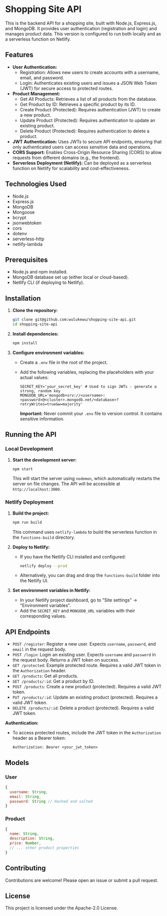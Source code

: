 # Shopping Site API

This is the backend API for a shopping site, built with Node.js, Express.js, and MongoDB. It provides user authentication (registration and login) and manages product data.  This version is configured to run both locally and as a serverless function on Netlify.

## Features

*   **User Authentication:**
    *   Registration: Allows new users to create accounts with a username, email, and password.
    *   Login: Authenticates existing users and issues a JSON Web Token (JWT) for secure access to protected routes.
*   **Product Management:**
    *   Get All Products: Retrieves a list of all products from the database.
    *   Get Product by ID: Retrieves a specific product by its ID.
    *   Create Product (Protected):  Requires authentication (JWT) to create a new product.
    *   Update Product (Protected): Requires authentication to update an existing product.
    *   Delete Product (Protected): Requires authentication to delete a product.
*   **JWT Authentication:** Uses JWTs to secure API endpoints, ensuring that only authenticated users can access sensitive data and operations.
*   **CORS Support:**  Enables Cross-Origin Resource Sharing (CORS) to allow requests from different domains (e.g., the frontend).
*   **Serverless Deployment (Netlify):**  Can be deployed as a serverless function on Netlify for scalability and cost-effectiveness.

## Technologies Used

*   Node.js
*   Express.js
*   MongoDB
*   Mongoose
*   bcrypt
*   jsonwebtoken
*   cors
*   dotenv
*   serverless-http
*   netlify-lambda

## Prerequisites

*   Node.js and npm installed.
*   MongoDB database set up (either local or cloud-based).
*   Netlify CLI (if deploying to Netlify).

## Installation

1.  **Clone the repository:**

    ```bash
    git clone git@github.com:wulukewu/shopping-site-api.git
    cd shopping-site-api
    ```

2.  **Install dependencies:**

    ```bash
    npm install
    ```

3.  **Configure environment variables:**

    *   Create a `.env` file in the root of the project.
    *   Add the following variables, replacing the placeholders with your actual values:

        ```
        SECRET_KEY='your_secret_key' # Used to sign JWTs - generate a strong, random key
        MONGODB_URL='mongodb+srv://<username>:<password>@<cluster>.mongodb.net/<database>?retryWrites=true&w=majority'
        ```

        **Important:** Never commit your `.env` file to version control.  It contains sensitive information.

## Running the API

### Local Development

1.  **Start the development server:**

    ```bash
    npm start
    ```

    This will start the server using `nodemon`, which automatically restarts the server on file changes.  The API will be accessible at `http://localhost:3000`.

### Netlify Deployment

1.  **Build the project:**

    ```bash
    npm run build
    ```

    This command uses `netlify-lambda` to build the serverless function in the `functions-build` directory.

2.  **Deploy to Netlify:**

    *   If you have the Netlify CLI installed and configured:

        ```bash
        netlify deploy --prod
        ```

    *   Alternatively, you can drag and drop the `functions-build` folder into the Netlify UI.

3.  **Set environment variables in Netlify:**

    *   In your Netlify project dashboard, go to "Site settings" -> "Environment variables".
    *   Add the `SECRET_KEY` and `MONGODB_URL` variables with their corresponding values.

## API Endpoints

*   `POST /register`:  Register a new user.  Expects `username`, `password`, and `email` in the request body.
*   `POST /login`:  Login an existing user.  Expects `username` and `password` in the request body.  Returns a JWT token on success.
*   `GET /protected`:  Example protected route.  Requires a valid JWT token in the `Authorization` header.
*   `GET /products`:  Get all products.
*   `GET /products/:id`:  Get a product by ID.
*   `POST /products`:  Create a new product (protected).  Requires a valid JWT token.
*   `PUT /products/:id`:  Update an existing product (protected).  Requires a valid JWT token.
*   `DELETE /products/:id`:  Delete a product (protected). Requires a valid JWT token.

**Authentication:**

*   To access protected routes, include the JWT token in the `Authorization` header as a Bearer token:

    ```
    Authorization: Bearer <your_jwt_token>
    ```

## Models

### User

```javascript
{
  username: String,
  email: String,
  password: String // Hashed and salted
}
```

### Product

```javascript
{
  name: String,
  description: String,
  price: Number,
  // ... other product properties
}
```

## Contributing

Contributions are welcome! Please open an issue or submit a pull request.

## License

This project is licensed under the Apache-2.0 License.
